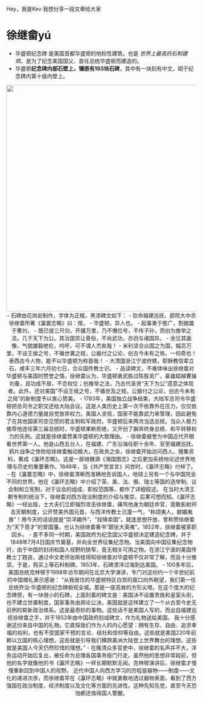 Hey，我是Kev
我想分享一段文章给大家
<span style="color: #02aa6b;">

# 徐继畲yú
- 华盛顿纪念碑 是美国首都华盛顿的地标性建筑，也是 *世界上最高的石制建筑*，是为了纪念美国国父、首任总统华盛顿而建造的。
- 华盛顿**纪念碑内部石壁上，镶嵌有193块石碑**，其中有一块刻有中文，砌于纪念碑内第十级内壁上。
<p align = "center"><img src="https://cdn.jsdelivr.net/gh/kevzcr/picx-images-hosting@master/4/image.esgzynk2a.png" style="width:600px;">
- 石碑由花岗岩制作，字体为正楷，黑漆碑文如下： 
- 钦命福建巡抚、部院大中丞徐继畬所著《瀛寰志略》曰：按，
- 华盛顿，异人也。
- 起事勇于胜广，割据雄于曹刘，
- 既已提三尺剑，开疆万里，乃不僭位号，不传子孙，而创为推举之法，几于天下为公。其治国崇让善俗，不尚武功，亦迥与诸国异。
- 余见其画像，气貌雄毅绝伦，呜呼，可不谓人杰矣哉！
- 米利坚合众国之为国，幅员万里，不设王侯之号，不循世袭之规，公器付之公论，创古今未有之局，一何奇也！泰西古今人物，能不以华盛顿为称首哉！
- 大清国浙江宁波府镌，耶稣教信辈立石，咸丰三年六月初七日，合众国传教士识。 
- 品读碑文，不难体味出徐继畬对华盛顿与美国的赞誉之情。徐继畬认为，华盛顿勇武胜过陈胜吴广，豪雄超越曹操刘备，且功成不居，不恋权位；创推举之法，乃古代圣贤“天下为公”遗意之体现者。此外，还对美国“不设王侯之号，不循世及之规，公器付之公论，创古今未有之局”的新制度予以衷心赞美。
-  1783年，美国独立战争结束，大陆军总司令华盛顿把总司令之职交还给大陆会议。这是人类历史上第一次不依靠外在压力，仅仅依靠内心道德力量就自觉放弃权力。美国人坚信，国家不能靠武力来管理，因此避免了在其他国家司空见惯的君主制和军政府。华盛顿后来两次当选总统。当众人极力推荐他连任第三届总统时，华盛顿果断拒绝，又开创了摒弃终身总统、和平转移权力的先例。这就是徐继畬赞美华盛顿的大致理由。 
- 徐继畬被誉为中国近代开眼看世界第一人。他是山西五台人，在福建、广东沿海任职十余年、官至福建巡抚。鸦片战争之惨败给徐继畬触动极大。在政务之余，徐继畬开始访问西人，搜集资料，著成《瀛环志略》。这是一部继魏源《海国图志》之后更加系统地论述世界地理与历史的重要著作。1848年，当《共产党宣言》问世时，《瀛环志略》付梓了。 
- 在《瀛寰志略》中，徐继畲清晰而准确地告诉国人，地球上另有一个与中国完全不同的世界。他在《瀛环志略》中介绍了英、美、法、俄、瑞士等国的选举制、议会制和立宪制，对于议会的组成、职权范围等，都作了详细叙述。 在当时大清王朝专制的统治下，徐继畬对西方政治制度的介绍与推崇，后果可想而知。《瀛环志略》一经出版，士大夫们立即强烈攻击徐继畬，痛骂他身为朝廷命官，竟敢影射抨击天朝制度，公开赞美外国元首，与西洋传教士沆瀣一气，“称颂夷人，献媚夷酋”！用今天的话说就是“崇洋媚外”、“投降卖国”。就连思想开放、曾称赞徐继畬为“天下奇才”的曾国藩，也认为徐继畬著书“颇张大英夷”。1852年，徐继畬被革职回乡。 
- 差不多同一时期，美国政府为纪念国父华盛顿决定建造纪念碑，并于1848年7月4日国庆节奠基，并向全世界征集纪念物。当美国向中国征集纪念物时，由于中国的封闭和国人视野的狭窄，竟无相关可用之物。在浙江宁波的美国传教士丁韪良，通过中文老师张斯桂得知徐继畬对华盛顿不仅非常了解，而且十分推崇。于是，购买上等石料制碑。1853年，石碑漂洋过海到达美国。 
- 100多年后，美国总统克林顿于1998年访华期间在北京大学演讲，专门对这份约一个半世纪前的中国赠礼表示感谢： “从我居住的华盛顿特区白宫的窗口向外眺望，我们第一任总统乔治·华盛顿的纪念碑俯视全城。那是一座高耸的方形尖塔。在这个庞大的纪念碑旁，有一块很小的石碑，上面刻着的碑文是：美国决不设置贵族和皇室头衔，也不建立世袭制度。国家事务由舆论公决。美国就是这样建立了一个从古至今史无前例的崭新政治体系。这是最奇妙的事物。这些话不是美国人写的，而出自福建巡抚徐继畬之手，并于1853年由中国政府刻成碑文，作为礼物送给美国。 我十分感谢这份来自中国的礼物。它直探我们作为人的内心愿望：拥有生存、自由、追求幸福的权利，也有不受国家干预的言论、结社和信仰等自由。这些就是美国220年前赖以立国的核心理想。这些就是引导我们横跨美洲大陆登上世界舞台的理想。这些就是美国人今天仍然珍惜的理想。” 
- 在晚清众多官吏中，徐继畬的名声并不大，洋务运动开始后复出，被任命为总理各国事务衙门行走。虽然他的思想非常超前，但他的名字就像他的书《瀛环志略》一样长期默默无闻。克林顿演讲后，徐继畬才慢慢重新回到中国人的视野。 近代中国人向西方学习的历程是器物——制度——文化的递进次序，而徐继畬早在《瀛环志略》中就勇敢地透过器物表面，看到了西方强国在政治制度、经济制度以及文化等方面的先进性。这种先知先觉，直至今天恐怕都还值得国人警醒。


</span>

